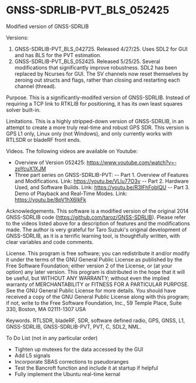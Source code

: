 # GNSS-SDRLIB-PVT_BLS_052425
Modified version of GNSS-SDRLIB

Versions:
1. GNSS-SDRLIB-PVT_BLS_042725. Released 4/27/25. Uses SDL2 for GUI and has BLS for the PVT 
estimation.
2. GNSS-SDRLIB-PVT_BLS_052425. Released 5/25/25. Several modifications that significantly
improve robustness. SDL2 has been replaced by Ncurses for GUI. The SV channels now reset
themselves by zeroing out structs and flags, rather than closing and restarting each
channel (thread).

Purpose. This is a significantly-modifed version of GNSS-SDRLIB. Instead of requiring a 
TCP link to RTKLIB for positioning, it has its own least squares solver built-in. 

Limitations. This is a highly stripped-down version of GNSS-SDRLIB, in an attempt to 
create a more truly real-time and robust GPS SDR. This version is GPS L1 only, Linux only 
(not Windows), and only currently works with RTLSDR or bladeRF front ends.

Videos. The following videos are available on Youtube:
- Overview of Version 052425: https://www.youtube.com/watch?v=-zpYcuX1XJM
- Three part series on GNSS-SDRLIB-PVT:
-- Part 1. Overview of Features and Modifications. Link: https://youtu.be/VLlu77O3v
-- Part 2. Hardware Used, and Software Builds. Link: https://youtu.be/R3IFhFoblQU 
-- Part 3. Demo of Playback and Real-Time Modes. Link: https://youtu.be/8pV1hX6IkFk 

Acknowledgements. This software is a modified version of the original 2014 GNSS-SDRLIB 
code (https://github.com/taroz/GNSS-SDRLIB). Please refer to the videos listed above for 
a description of features and the modifications made. The author is very grateful for 
Taro Suzuki's original development of GNSS-SDRLIB, as it is a terrific learning tool, 
is thoughtfully written, with clear variables and code comments. 

License. This program is free software; you can redistribute it and/or modify it under 
the terms of the GNU General Public License as published by the Free Software Foundation; 
either version 2 of the License, or (at your option) any later version. This program is 
distributed in the hope that it will be useful, but WITHOUT ANY WARRANTY; without even 
the implied warranty of MERCHANTABILITY or FITNESS FOR A PARTICULAR PURPOSE. See the 
GNU General Public License for more details. You should have received a copy of the 
GNU General Public License along with this program; if not, write to the Free Software 
Foundation, Inc., 59 Temple Place, Suite 330, Boston, MA 02111-1307 USA

Keywords. RTLSDR, bladeRF, SDR, software defined radio, GPS, GNSS, L1, GNSS-SDRLIB, 
GNSS-SDRLIB-PVT, PVT, C, SDL2, NML.

To Do List (not in any particular order)
- Tighten up mutexes for the data accessed by the GUI
- Add L5 signals
- Incorporate SBAS corrections to pseudoranges
- Test the Bancroft function and include it at startup if helpful
- Fully implement the Ubuntu real-time kernal

